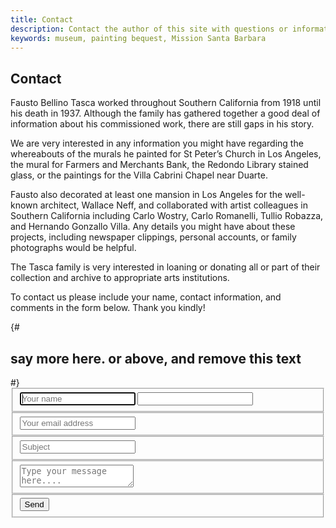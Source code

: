 ```yaml
---
title: Contact
description: Contact the author of this site with questions or information about the work.
keywords: museum, painting bequest, Mission Santa Barbara
---
```

## Contact

Fausto Bellino Tasca worked throughout Southern California from 1918 until his death in 1937. Although the family has gathered together a good deal of information about his commissioned work, there are still gaps in his story.

We are very interested in any information you might have regarding the whereabouts of the murals he painted for St Peter’s Church in Los Angeles, the mural for Farmers and Merchants Bank, the Redondo Library stained glass, or the paintings for the Villa Cabrini Chapel near Duarte.

Fausto also decorated at least one mansion in Los Angeles for the well-known architect, Wallace Neff, and collaborated with artist colleagues in Southern California including Carlo Wostry,  Carlo Romanelli, Tullio Robazza, and Hernando Gonzallo Villa. Any details you might have about these projects, including newspaper clippings, personal accounts, or family photographs would be helpful.

The Tasca family is very interested in loaning or donating all or part of their collection and archive to appropriate arts institutions.

To contact us please include your name, contact information, and comments in the form below. Thank you kindly!

<form id="contact" name="Fausto Tasca website inquiry" action="/form-success.html" method="POST" data-netlify="true" netlify-honeypot="bot-field">
  {# <h2>say more here. or above, and remove this text</h2> #}
  <fieldset>
    <input placeholder="Your name" type="text" name="name" tabindex="1" required autofocus>
    <input class="other-form-field" name="bot-field">
  </fieldset>
  <fieldset>
    <input placeholder="Your email address" type="email" name="email" tabindex="2" required>
  </fieldset>
  <fieldset>
    <input placeholder="Subject" type="text" name="subject" tabindex="3" required>
  </fieldset>
  <fieldset>
    <textarea placeholder="Type your message here...." name="message" tabindex="4" required></textarea>
  </fieldset>
  <fieldset>
    <button name="submit" type="submit" id="contact-submit" data-submit="...Sending">Send</button>
  </fieldset>
</form>
